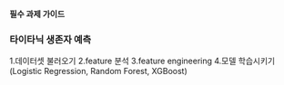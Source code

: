 #### 필수 과제 가이드

### 타이타닉 생존자 예측
1.데이터셋 불러오기 
2.feature 분석
3.feature engineering
4.모델 학습시키기 (Logistic Regression, Random Forest, XGBoost)